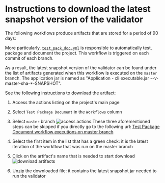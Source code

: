 # Instructions to download the latest snapshot version of the validator

The following workflows produce artifacts that are stored for a period of 90 days:

More particularly, [`test_pack_doc.yml`](../.github/workflows/test_pack_doc.yml) is responsible to automatically test, package and document the project.
This workflow is triggered on each commit of each branch. 

As a result, the latest snapshot version of the validator can be found under the list of artifacts generated when this workflow is executed on the `master` branch.
The application jar is named as "Application - cli executable.jar --v-master-sha-*-SNAPSHOT".

See the following instructions to download the artifact:

1. Access the actions listing on the project's main page
2. Select `Test Package Document` in the `Workflows` column
3. Select `master` branch
![access actions](https://user-images.githubusercontent.com/35747326/122930141-b351a100-d339-11eb-9484-16201bbea5c0.png)
These three aforementioned steps can be skipped if you directly go to the following url: [Test Package Document workflow executions on master branch](https://github.com/MobilityData/gtfs-validator/actions/workflows/test_pack_doc.yml?query=branch%3Amaster)

4. Select the first item in the list that has a green check: it is the latest iteration of the workflow that was run on the master branch
5. Click on the artifact's name that is needed to start download 
![download artifacts](https://user-images.githubusercontent.com/35747326/122931339-cb75f000-d33a-11eb-8089-a7640966a1ef.png)
6. Unzip the downloaded file: it contains the latest snapshot jar needed to run the validator